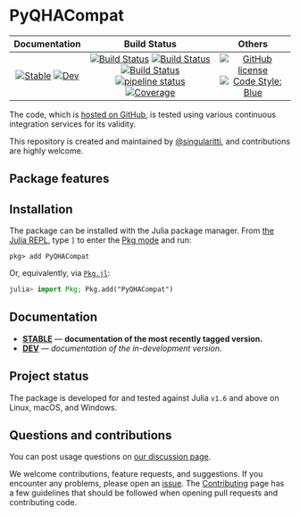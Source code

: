 # PyQHACompat

|                                 **Documentation**                                  |                                                                                                 **Build Status**                                                                                                 |                                        **Others**                                         |
| :--------------------------------------------------------------------------------: | :--------------------------------------------------------------------------------------------------------------------------------------------------------------------------------------------------------------: | :---------------------------------------------------------------------------------------: |
| [![Stable][docs-stable-img]][docs-stable-url] [![Dev][docs-dev-img]][docs-dev-url] | [![Build Status][gha-img]][gha-url] [![Build Status][appveyor-img]][appveyor-url] [![Build Status][cirrus-img]][cirrus-url] [![pipeline status][gitlab-img]][gitlab-url] [![Coverage][codecov-img]][codecov-url] | [![GitHub license][license-img]][license-url] [![Code Style: Blue][style-img]][style-url] |

[docs-stable-img]: https://img.shields.io/badge/docs-stable-blue.svg
[docs-stable-url]: https://MineralsCloud.github.io/PyQHACompat.jl/stable
[docs-dev-img]: https://img.shields.io/badge/docs-dev-blue.svg
[docs-dev-url]: https://MineralsCloud.github.io/PyQHACompat.jl/dev
[gha-img]: https://github.com/MineralsCloud/PyQHACompat.jl/workflows/CI/badge.svg
[gha-url]: https://github.com/MineralsCloud/PyQHACompat.jl/actions
[appveyor-img]: https://ci.appveyor.com/api/projects/status/github/MineralsCloud/PyQHACompat.jl?svg=true
[appveyor-url]: https://ci.appveyor.com/project/singularitti/PyQHACompat-jl
[cirrus-img]: https://api.cirrus-ci.com/github/MineralsCloud/PyQHACompat.jl.svg
[cirrus-url]: https://cirrus-ci.com/github/MineralsCloud/PyQHACompat.jl
[gitlab-img]: https://gitlab.com/singularitti/PyQHACompat.jl/badges/main/pipeline.svg
[gitlab-url]: https://gitlab.com/singularitti/PyQHACompat.jl/-/pipelines
[codecov-img]: https://codecov.io/gh/MineralsCloud/PyQHACompat.jl/branch/main/graph/badge.svg
[codecov-url]: https://codecov.io/gh/MineralsCloud/PyQHACompat.jl
[license-img]: https://img.shields.io/github/license/MineralsCloud/PyQHACompat.jl
[license-url]: https://github.com/MineralsCloud/PyQHACompat.jl/blob/main/LICENSE
[style-img]: https://img.shields.io/badge/code%20style-blue-4495d1.svg
[style-url]: https://github.com/invenia/BlueStyle

The code, which is [hosted on GitHub](https://github.com/MineralsCloud/PyQHACompat.jl), is tested
using various continuous integration services for its validity.

This repository is created and maintained by
[@singularitti](https://github.com/singularitti), and contributions are highly welcome.

## Package features



## Installation

The package can be installed with the Julia package manager.
From [the Julia REPL](https://docs.julialang.org/en/v1/stdlib/REPL/), type `]` to enter
the [Pkg mode](https://docs.julialang.org/en/v1/stdlib/REPL/#Pkg-mode) and run:

```julia-repl
pkg> add PyQHACompat
```

Or, equivalently, via [`Pkg.jl`](https://pkgdocs.julialang.org/v1/):

```julia
julia> import Pkg; Pkg.add("PyQHACompat")
```

## Documentation

- [**STABLE**][docs-stable-url] — **documentation of the most recently tagged version.**
- [**DEV**][docs-dev-url] — _documentation of the in-development version._

## Project status

The package is developed for and tested against Julia `v1.6` and above on Linux, macOS, and
Windows.

## Questions and contributions

You can post usage questions on
[our discussion page](https://github.com/MineralsCloud/PyQHACompat.jl/discussions).

We welcome contributions, feature requests, and suggestions. If you encounter any problems,
please open an [issue](https://github.com/MineralsCloud/PyQHACompat.jl/issues).
The [Contributing](@ref) page has
a few guidelines that should be followed when opening pull requests and contributing code.
